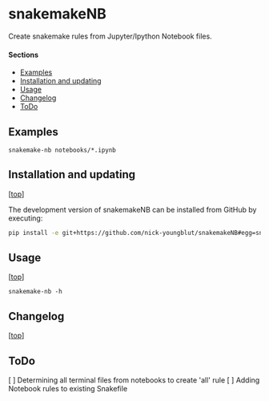 snakemakeNB
===========

Create snakemake rules from Jupyter/Ipython Notebook files.

#### Sections

- [Examples](#examples)
- [Installation and updating](#installation-and-updating)
- [Usage](#usage)
- [Changelog](#changelog)
- [ToDo](#todo)

## Examples

`snakemake-nb notebooks/*.ipynb`


## Installation and updating

[[top](#sections)]


The development version of snakemakeNB can be installed from GitHub by executing:

```bash
pip install -e git+https://github.com/nick-youngblut/snakemakeNB#egg=snakemakeNB
```


## Usage

[[top](#sections)]

`snakemake-nb -h`


## Changelog

[[top](#sections)]



## ToDo

[ ] Determining all terminal files from notebooks to create 'all' rule 
[ ] Adding Notebook rules to existing Snakefile
